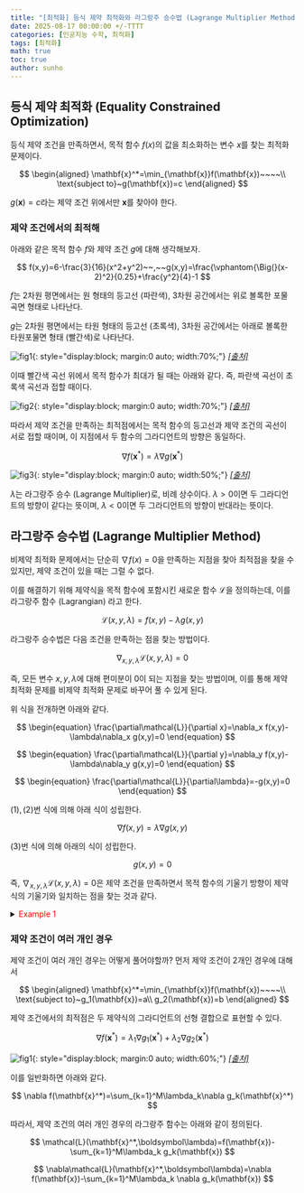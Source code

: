 ```yaml
---
title: "[최적화] 등식 제약 최적화와 라그랑주 승수법 (Lagrange Multiplier Method)"
date: 2025-08-17 00:00:00 +/-TTTT
categories: [인공지능 수학, 최적화]
tags: [최적화]
math: true
toc: true
author: sunho
---
```


## 등식 제약 최적화 (Equality Constrained Optimization)

등식 제약 조건을 만족하면서, 목적 함수 $f(x)$의 값을 최소화하는 변수 $x$를 찾는 최적화 문제이다.

$$
\begin{aligned}
\mathbf{x}^*=\min_{\mathbf{x}}f(\mathbf{x})~~~~\\
\text{subject to}~g(\mathbf{x})=c
\end{aligned}
$$

$g(\mathbf{x})=c$라는 제약 조건 위에서만 $\mathbf{x}$를 찾아야 한다.

### 제약 조건에서의 최적해

아래와 같은 목적 함수 $f$와 제약 조건 $g$에 대해 생각해보자.

$$
f(x,y)=6-\frac{3}{16}(x^2+y^2)~~,~~g(x,y)=\frac{\vphantom{\Big(}(x-2)^2}{0.25}+\frac{y^2}{4}-1
$$

$f$는 2차원 평면에서는 원 형태의 등고선 (파란색), 3차원 공간에서는 위로 볼록한 포물곡면 형태로 나타난다.

$g$는 2차원 평면에서는 타원 형태의 등고선 (초록색), 3차원 공간에서는 아래로 볼록한 타원포물면 형태 (빨간색)로 나타난다.

![fig1](mlm/o17-1.png){: style="display:block; margin:0 auto; width:70%;"}
_[[출처]](https://www.geogebra.org/m/hmcfh5cq)_

이때 빨간색 곡선 위에서 목적 함수가 최대가 될 때는 아래와 같다. 즉, 파란색 곡선이 초록색 곡선과 접할 때이다.

![fig2](mlm/o17-2.png){: style="display:block; margin:0 auto; width:70%;"}
_[[출처]](https://www.geogebra.org/m/hmcfh5cq)_

따라서 제약 조건을 만족하는 최적점에서는 목적 함수의 등고선과 제약 조건의 곡선이 서로 접할 때이며, 이 지점에서 두 함수의 그라디언트의 방향은 동일하다.

$$
\nabla f(\mathbf{x}^*)=\lambda\nabla g(\mathbf{x}^*)
$$

![fig3](mlm/o17-3.png){: style="display:block; margin:0 auto; width:50%;"}
_[[출처]](https://www.geogebra.org/m/hmcfh5cq)_

$\lambda$는 라그랑주 승수 (Lagrange Multiplier)로, 비례 상수이다. $\lambda>0$이면 두 그라디언트의 방향이 같다는 뜻이며, $\lambda<0$이면 두 그라디언트의 방향이 반대라는 뜻이다.

## 라그랑주 승수법 (Lagrange Multiplier Method)

비제약 최적화 문제에서는 단순히 $\nabla f(x)=0$을 만족하는 지점을 찾아 최적점을 찾을 수 있지만, 제약 조건이 있을 때는 그럴 수 없다.

이를 해결하기 위해 제약식을 목적 함수에 포함시킨 새로운 함수 $\mathcal{L}$을 정의하는데, 이를 라그랑주 함수 (Lagrangian) 라고 한다.

$$
\mathcal{L}(x,y,\lambda)=f(x,y)-\lambda g(x,y)
$$

라그랑주 승수법은 다음 조건을 만족하는 점을 찾는 방법이다.

$$
\nabla_{x,y,\lambda}\mathcal{L}(x,y,\lambda)=0
$$

즉, 모든 변수 $x,y,\lambda$에 대해 편미분이 0이 되는 지점을 찾는 방법이며, 이를 통해 제약 최적화 문제를 비제약 최적화 문제로 바꾸어 풀 수 있게 된다.

위 식을 전개하면 아래와 같다.

$$
\begin{equation}
\frac{\partial\mathcal{L}}{\partial x}=\nabla_x f(x,y)-\lambda\nabla_x g(x,y)=0
\end{equation}
$$

$$
\begin{equation}
\frac{\partial\mathcal{L}}{\partial y}=\nabla_y f(x,y)-\lambda\nabla_y g(x,y)=0
\end{equation}
$$

$$
\begin{equation}
\frac{\partial\mathcal{L}}{\partial\lambda}=-g(x,y)=0
\end{equation}
$$

$(1), (2)$번 식에 의해 아래 식이 성립한다.

$$
\nabla f(x,y)=\lambda\nabla g(x,y)
$$ 

$(3)$번 식에 의해 아래의 식이 성립한다.

$$
g(x,y)=0
$$

즉, $\nabla_{x,y,\lambda}\mathcal{L}(x,y,\lambda)=0$은 제약 조건을 만족하면서 목적 함수의 기울기 방향이 제약식의 기울기와 일치하는 점을 찾는 것과 같다.

<details>
<summary><font color='#FF0000'>Example 1</font></summary>
<div markdown="1">

둘레의 길이가 $20$인 직사각형이 가질 수 있는 최대 넓이는 얼마이며, 그때의 가로와 세로 길이는 얼마인가?

---

**1. 목적 함수와 제약 조건 식 세우기**

가로를 $x$, 세로를 $y$라고 하자.

$$
\begin{aligned}
\max_{x,y}~xy~~~~~~~~~~~~~\\
\text{subject to}~x+y=10
\end{aligned}
$$

**2. 라그랑주 함수 정의**

$$
\mathcal{L}(x,y,\lambda)=xy-\lambda(x+y-10)
$$

**3. $\nabla\mathcal{L}=0$ 계산**

$$
\nabla_x\mathcal{L}=y-\lambda=0~\to~y=\lambda
$$

$$
\nabla_y\mathcal{L}=x-\lambda=0~\to~x=\lambda
$$

$$
\nabla_\lambda\mathcal{L}=-x-y+10~\to~x+y=10
$$

**4. 연립 방정식 풀기**

$$
\begin{cases}
x=\lambda\\y=\lambda\\x+y=10
\end{cases}~~~~\to~x=y=5
$$

따라서 최대 넓이는 $25$, 그때의 가로와 세로의 길이는 각각 $5, 5$이다.

---

</div>
</details>

### 제약 조건이 여러 개인 경우

제약 조건이 여러 개인 경우는 어떻게 풀어야할까? 먼저 제약 조건이 2개인 경우에 대해서

$$
\begin{aligned}
\mathbf{x}^*=\min_{\mathbf{x}}f(\mathbf{x})~~~~\\
\text{subject to}~g_1(\mathbf{x})=a\\
g_2(\mathbf{x})=b
\end{aligned}
$$

제약 조건에서의 최적점은 두 제약식의 그라디언트의 선형 결합으로 표현할 수 있다.

$$
\nabla f(\mathbf{x}^*)=\lambda_1\nabla g_1(\mathbf{x}^*)+\lambda_2\nabla g_2(\mathbf{x}^*)
$$

![fig1](mlm/o17-4.png){: style="display:block; margin:0 auto; width:60%;"}
_[[출처]](https://www.geogebra.org/m/hmcfh5cq)_

이를 일반화하면 아래와 같다.

$$
\nabla f(\mathbf{x}^*)=\sum_{k=1}^M\lambda_k\nabla g_k(\mathbf{x}^*)
$$

따라서, 제약 조건의 여러 개인 경우의 라그랑주 함수는 아래와 같이 정의된다.

$$
\mathcal{L}(\mathbf{x}^*,\boldsymbol\lambda)=f(\mathbf{x})-\sum_{k=1}^M\lambda_k g_k(\mathbf{x})
$$

$$
\nabla\mathcal{L}(\mathbf{x}^*,\boldsymbol\lambda)=\nabla f(\mathbf{x})-\sum_{k=1}^M\lambda_k \nabla g_k(\mathbf{x})
$$
